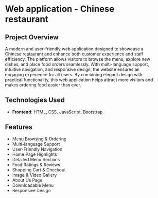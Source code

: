 # Web application - Chinese restaurant

## Project Overview
A modern and user-friendly web application designed to showcase a Chinese restaurant and enhance both customer experience and staff efficiency. The platform allows visitors to browse the menu, explore new dishes, and place food orders seamlessly. With multi-language support, intuitive navigation, and responsive design, the website ensures an engaging experience for all users. By combining elegant design with practical functionality, this web application helps attract more visitors and makes ordering food easier than ever.

## Technologies Used
- **Frontend:** HTML, CSS, JavaScript, Bootstrap

## Features
- Menu Browsing & Ordering 
- Multi-language Support 
- User-Friendly Navigation
- Home Page Highlights 
- Detailed Menu Sections 
- Food Ratings & Reviews
- Shopping Cart & Checkout 
- Image & Video Gallery 
- About Us Page 
- Downloadable Menu
- Responsive Design

